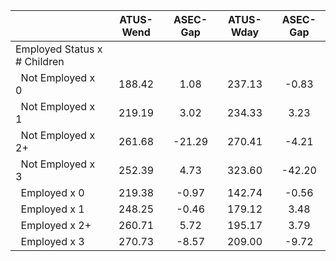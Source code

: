 
|                      |    ATUS-Wend |     ASEC-Gap |    ATUS-Wday |     ASEC-Gap |
| -------------------- | :----------: | :----------: | :----------: | :----------: |
| Employed Status x # Children |              |              |              |              |
| &nbsp;&nbsp;Not Employed x 0 |       188.42 |         1.08 |       237.13 |        -0.83 |
| &nbsp;&nbsp;Not Employed x 1 |       219.19 |         3.02 |       234.33 |         3.23 |
| &nbsp;&nbsp;Not Employed x 2+ |       261.68 |       -21.29 |       270.41 |        -4.21 |
| &nbsp;&nbsp;Not Employed x 3 |       252.39 |         4.73 |       323.60 |       -42.20 |
| &nbsp;&nbsp;Employed x 0 |       219.38 |        -0.97 |       142.74 |        -0.56 |
| &nbsp;&nbsp;Employed x 1 |       248.25 |        -0.46 |       179.12 |         3.48 |
| &nbsp;&nbsp;Employed x 2+ |       260.71 |         5.72 |       195.17 |         3.79 |
| &nbsp;&nbsp;Employed x 3 |       270.73 |        -8.57 |       209.00 |        -9.72 |

